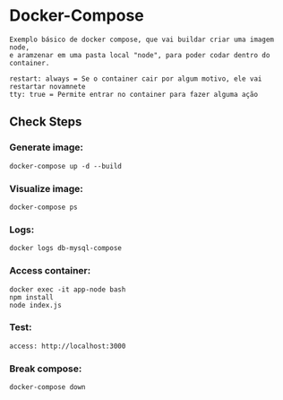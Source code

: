 # Docker-Compose
    Exemplo básico de docker compose, que vai buildar criar uma imagem node,
    e aramzenar em uma pasta local "node", para poder codar dentro do container.

    restart: always = Se o container cair por algum motivo, ele vai restartar novamnete
    tty: true = Permite entrar no container para fazer alguma ação
## Check Steps

### Generate image:
    docker-compose up -d --build
    
### Visualize image:
    docker-compose ps

### Logs:    
    docker logs db-mysql-compose

### Access container:
    docker exec -it app-node bash
    npm install
    node index.js

### Test:
    access: http://localhost:3000

### Break compose:
    docker-compose down

